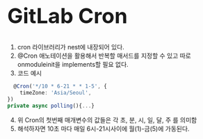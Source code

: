 <h1 style="font-size: 48px;">GitLab Cron </h1>

1. cron 라이브러리가 nest에 내장되어 있다.
2. @Cron 애노테이션을 활용해서 반복할 매서드를 지정할 수 있고 따로 onmoduleinit을 implements할 필요 없다.
3. 코드 예시
```typescript
  @Cron('*/10 * 6-21 * * 1-5', {
    timeZone: 'Asia/Seoul',
})
private async polling(){...}
```
4. 위 Cron의 첫번째 매개변수의 값들은 각 초, 분, 시, 일, 달, 주 를 의미함
5. 해석하자면 10초 마다 매일 6시-21시사이에 월(1)-금(5)에 가동된다.
